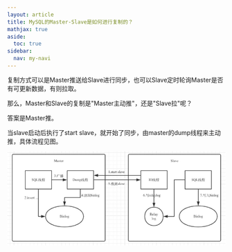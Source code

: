 ```yaml
---
layout: article
title: MySQL的Master-Slave是如何进行复制的？
mathjax: true
aside:
  toc: true
sidebar:
  nav: my-navi
---
```



复制方式可以是Master推送给Slave进行同步，也可以Slave定时轮询Master是否有可更新数据，有则拉取。

那么，Master和Slave的复制是"Master主动推"，还是"Slave拉"呢？

答案是Master推。

当slave启动后执行了start slave，就开始了同步，由master的dump线程来主动推，具体流程见图。

![mysql_replication](https://raw.githubusercontent.com/TatuCz/tatucz.github.io/master/screenshots/MySQL_Replication.jpg)
